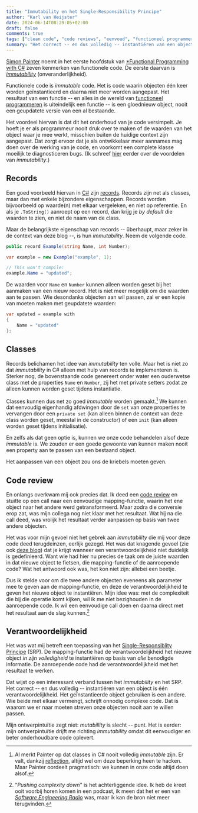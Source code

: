 ```yaml
---
title: "Immutability en het Single-Responsibility Principe"
author: "Karl van Heijster"
date: 2024-06-14T08:29:05+02:00
draft: false
comments: true
tags: ["clean code", "code reviews", "eenvoud", "functioneel programmeren", "immutability", "single-responsibility principe"]
summary: "Het correct -- en dus volledig -- instantiëren van een object is één verantwoordelijkheid. Het geïnstantieerde object gebruiken is een andere. Wie beide met elkaar vermengt, schrijft onnodig complexe code. Dat is waarom we er naar moeten streven onze objecten nooit aan te willen passen."
---
```


[Simon Painter](https://www.thecodepainter.co.uk/functionalcsharp.html) noemt in het eerste hoofdstuk van [*Functional Programming with C#](https://www.oreilly.com/library/view/functional-programming-with/9781492097068/ "Simon Painter, 'Functional Programming with C#', O'Reilly") zeven kenmerken van functionele code. De eerste daarvan is [*immutability*](/tags/immutability/ "Blogs met de tag 'immutability'") (onveranderlijkheid).


Functionele code is *immutable* code. Het is code waarin objecten één keer worden geïnstantieerd en daarna niet meer worden aangepast. Het resultaat van een functie -- en alles in de wereld van [functioneel programmeren](/tags/functioneel-programmeren/ "Blogs met de tag 'functioneel programmeren'") is uiteindelijk een functie -- is een gloednieuw object, nooit een geupdatete versie van een al bestaande. 


Het voordeel hiervan is dat dit het onderhoud van je code versimpelt. Je hoeft je er als programmeur nooit druk over te maken of de waarden van het object waar je mee werkt, misschien buiten de huidige context zijn aangepast. Dat zorgt ervoor dat je als ontwikkelaar meer aannames mag doen over de werking van je code, en voorkomt een complete klasse moeilijk te diagnosticeren bugs. (Ik schreef [hier](/blog/22/05/heb-je-die-setter-echt-nodig/ "'Heb je die setter echt nodig?'") eerder over de voordelen van *immutability*.)


## Records


Een goed voorbeeld hiervan in [C#](https://learn.microsoft.com/en-us/dotnet/csharp/ "'C# language documentation', Microsoft documentatie") zijn [records](https://learn.microsoft.com/en-us/dotnet/csharp/language-reference/builtin-types/record "'Records (C# reference)', Microsoft documentatie"). Records zijn net als classes, maar dan met enkele bijzondere eigenschappen. Records worden bijvoorbeeld op waarde(n) met elkaar vergeleken, en niet op referentie. En als je `.ToString()` aanroept op een record, dan krijg je *by default* die waarden te zien, en niet de naam van de class. 


Maar de belangrijkste eigenschap van records -- überhaupt, maar zeker in de context van deze blog --, is hun *immutability*. Neem de volgende code.


```cs
public record Example(string Name, int Number);

var example = new Example("example", 1);

// This won't compile:
example.Name = "updated";
```


De waarden voor `Name` en `Number` kunnen alleen worden geset bij het aanmaken van een nieuw record. Het is niet meer mogelijk om die waarden aan te passen. Wie desondanks objecten aan wil passen, zal er een kopie van moeten maken met geupdatete waarden:


```cs
var updated = example with 
{
    Name = "updated"
};
```


## Classes


Records belichamen het idee van *immutability* ten volle. Maar het is niet zo dat *immutability* in C# alleen met hulp van records te implementeren is. Sterker nog, de bovenstaande code genereert onder water een ouderwetse class met de properties `Name` en `Number`, zij het met private setters zodat ze alleen kunnen worden geset tijdens instantiatie. 


Classes kunnen dus net zo goed *immutable* worden gemaakt.[^1] We kunnen dat eenvoudig eigenhandig afdwingen door de `set` van onze properties te vervangen door een `private set` (kan alleen binnen de context van deze class worden geset, meestal in de constructor) of een `init` (kan alleen worden geset tijdens initialisatie). 


En zelfs als dat geen optie is, kunnen we onze code behandelen alsof deze *immutable* is. We zouden er een goede gewoonte van kunnen maken nooit een property aan te passen van een bestaand object.


Het aanpassen van een object zou ons de kriebels moeten geven.


## Code review


En onlangs overkwam mij ook precies dat. Ik deed een [code review](/tags/code-reviews/ "Blogs met de tag 'code reviews'") en stuitte op een call naar een eenvoudige mapping-functie, waarin het ene object naar het andere werd getransformeerd. Maar zodra die conversie erop zat, was mijn collega nog niet klaar met het resultaat. Wat hij na die call deed, was vrolijk het resultaat verder aanpassen op basis van twee andere objecten.


Het was voor mijn gevoel niet het gebrek aan *immutability* die mij voor deze code deed terugdeinzen, eerlijk gezegd. Het was dat knagende gevoel (zie ook [deze blog](/blog/23/12/codefluisteren/ "'Codefluisteren'")) dat je krijgt wanneer een verantwoordelijkheid niet duidelijk is gedefinieerd. Want wie had hier nu precies de taak om de juiste waarden in dat nieuwe object te fietsen, die mapping-functie of de aanroepende code? Wat het antwoord ook was, het kon niet zijn: allebei een beetje.


Dus ik stelde voor om die twee andere objecten eveneens als parameter mee te geven aan de mapping-functie, en deze de verantwoordelijkheid te geven het nieuwe object te instantiëren. Mijn idee was: met de complexiteit die bij die operatie komt kijken, wil ik me niet bezighouden in de aanroepende code. Ik wil een eenvoudige call doen en daarna direct met het resultaat aan de slag kunnen.[^2] 


## Verantwoordelijkheid


Het was wat mij betreft een toepassing van het [Single-Responsiblity Principe](/tags/single-responsibility-principe/ "Blogs met de tag 'single-responsibility principe'") (SRP). De mapping-functie had de verantwoordelijkheid het nieuwe object *in zijn volledigheid* te instantiëren op basis van *alle* benodigde informatie. De aanroepende code had de verantwoordelijkheid met het resultaat te werken.


Dat wijst op een interessant verband tussen het *immutability* en het SRP. Het correct -- en dus volledig -- instantiëren van een object is één verantwoordelijkheid. Het geïnstantieerde object gebruiken is een andere. Wie beide met elkaar vermengt, schrijft onnodig complexe code. Dat is waarom we er naar moeten streven onze objecten nooit aan te willen passen.


Mijn ontwerpintuïtie zegt niet: *mutabillity* is slecht -- punt. Het is eerder: mijn ontwerpintuïtie drijft me richting *immutability* omdat dit eenvoudiger en beter onderhoudbare code oplevert.


[^1]: Al merkt Painter op dat classes in C# nooit volledig *immutable* zijn. Er valt, dankzij [reflection](/tags/reflection/ "Blogs met de tag 'reflection'"), altijd wel om deze beperking heen te hacken. Maar Painter oordeelt pragmatisch: we kunnen in onze code altijd doen alsof.

[^2]: "*Pushing complexity down*" is het achterliggende idee. Ik heb de kreet ooit voorbij horen komen in een podcast, ik meen dat het er een van [*Software Engineering Radio*](https://se-radio.net/) was, maar ik kan de bron niet meer terugvinden.